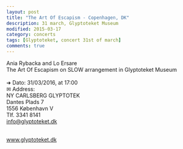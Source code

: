 ```yaml
---
layout: post
title: "The Art Of Escapism - Copenhagen, DK"
description: 31 march, Glyptoteket Museum
modified: 2015-03-17
category: concerts
tags: [Glyptoteket, concert 31st of march]
comments: true
---
```

Ania Rybacka and Lo Ersare <br>
The Art Of Escapism on SLOW arrangement in Glyptoteket Museum<br><br>
➜ Dato: 31/03/2016, at 17:00<br>
✉ Address:<br>
NY CARLSBERG GLYPTOTEK<br>
Dantes Plads 7<br>
1556 København V<br>
Tlf. 3341 8141 <br>
info@glyptoteket.dk<br><br>

 
<a href="http://www.glyptoteket.dk/det-sker/kalender">www.glyptoteket.dk</a>



